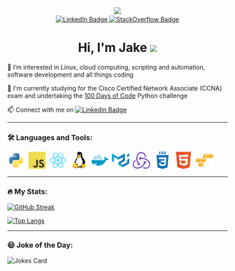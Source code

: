 
<div id="header" align="center"> 
  <img src="https://media.giphy.com/media/jdPMeyv9rn0hZHh8n9/giphy.gif" width="300" />

  <div id="badges">
    <a href="https://www.linkedin.com/in/jakeclayton/">
      <img src="https://img.shields.io/badge/LinkedIn-blue?style=for-the-badge&logo=linkedin&logoColor=white" alt="LinkedIn Badge"/>
    </a>
    <a href="https://stackoverflow.com/users/7040366/jake">
      <img src="https://img.shields.io/stackexchange/stackoverflow/r/7040366?color=orange&label=STACKOVERFLOW&logo=StackOverflow&style=for-the-badge" alt="StackOverflow Badge"/>
   </a>
  </div>
  <h1>
    Hi, I'm Jake
    <img src="https://media.giphy.com/media/hvRJCLFzcasrR4ia7z/giphy.gif" width="30px"/>
  </h1>
</div>

:telescope: I’m interested in Linux, cloud computing, scripting and automation, software development and all things coding

:seedling: I'm currently studying for the Cisco Certified Network Associate (CCNA) exam and undertaking the [100 Days of Code](https://github.com/jakec-dev/100-days-of-code) Python challenge

:mailbox: Connect with me on [![Linkedin Badge](https://img.shields.io/badge/-JakeClayton-blue?style=flat&logo=Linkedin&logoColor=white)](https://www.linkedin.com/in/jakeclayton/)

---

### :hammer_and_wrench: Languages and Tools:

<div>
  <img src="https://github.com/devicons/devicon/blob/master/icons/python/python-original.svg" title="Python" alt="Python" width="40" height="40"/>&nbsp;
    <img src="https://github.com/devicons/devicon/blob/master/icons/javascript/javascript-original.svg" title="JavaScript" alt="JavaScript" width="40" height="40"/>&nbsp;
  <img src="https://github.com/devicons/devicon/blob/master/icons/react/react-original.svg" title="React" alt="React" width="40" height="40"/>&nbsp;
  <img src="https://github.com/devicons/devicon/blob/master/icons/linux/linux-original.svg" title="Linux" alt="Linux" width="40" height="40"/>&nbsp;
  <img src="https://github.com/devicons/devicon/blob/master/icons/docker/docker-plain.svg" title="Docker" alt="Docker" width="40" height="40"/>&nbsp;
  <img src="https://github.com/devicons/devicon/blob/master/icons/materialui/materialui-original.svg" title="Material UI" alt="Material UI" width="40" height="40"/>&nbsp;
  <img src="https://github.com/devicons/devicon/blob/master/icons/redux/redux-original.svg" title="Redux" alt="Redux " width="40" height="40"/>&nbsp;
  <img src="https://github.com/devicons/devicon/blob/master/icons/css3/css3-plain-wordmark.svg"  title="CSS3" alt="CSS" width="40" height="40"/>&nbsp;
  <img src="https://github.com/devicons/devicon/blob/master/icons/html5/html5-original.svg" title="HTML5" alt="HTML" width="40" height="40"/>&nbsp;
  <img src="https://github.com/devicons/devicon/blob/master/icons/amazonwebservices/amazonwebservices-original.svg" title="AWS" alt="AWS" width="40" height="40"/>&nbsp;
</div>

---

### :fire: My Stats:

[![GitHub Streak](https://github-readme-streak-stats.herokuapp.com?user=jakec-dev&theme=dracula&hide_border=true&date_format=M%20j%5B%2C%20Y%5D)](https://git.io/streak-stats)

[![Top Langs](https://github-readme-stats.vercel.app/api/top-langs/?username=jakec-dev&layout=compact&theme=dracula&hide_border=true&show_icons=true)](https://github.com/anuraghazra/github-readme-stats)

---

### :laughing: Joke of the Day:

![Jokes Card](https://readme-jokes.vercel.app/api?hideBorder&theme=dracula)
